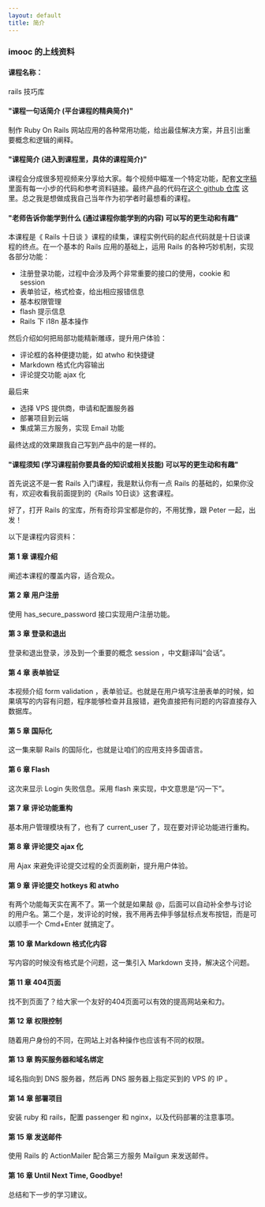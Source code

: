```yaml
---
layout: default
title: 简介
---
```


### imooc 的上线资料

#### 课程名称：

rails 技巧库

#### "课程一句话简介 (平台课程的精典简介)"

制作 Ruby On Rails 网站应用的各种常用功能，给出最佳解决方案，并且引出重要概念和逻辑的阐释。

#### "课程简介 (进入到课程里，具体的课程简介)"

课程会分成很多短视频来分享给大家。每个视频中瞄准一个特定功能，配套[文字稿](http://happypeter.github.io/rails-tricks/) 里面有每一小步的代码和参考资料链接。最终产品的代码在[这个 github 仓库](https://github.com/happypeter/rails-tricks) 这里。总之我是想做成我自己当年作为初学者时最想看的课程。

#### "老师告诉你能学到什么 (通过课程你能学到的内容) 可以写的更生动和有趣"

本课程是《 Rails 十日谈 》课程的续集，课程实例代码的起点代码就是十日谈课程的终点。在一个基本的 Rails 应用的基础上，运用 Rails 的各种巧妙机制，实现各部分功能：

- 注册登录功能，过程中会涉及两个非常重要的接口的使用，cookie 和 session
- 表单验证，格式检查，给出相应报错信息
- 基本权限管理
- flash 提示信息
- Rails 下 i18n 基本操作

然后介绍如何把局部功能精新雕琢，提升用户体验：

- 评论框的各种便捷功能，如 atwho 和快捷键
- Markdown 格式化内容输出
- 评论提交功能 ajax 化

最后来

- 选择 VPS 提供商，申请和配置服务器
- 部署项目到云端
- 集成第三方服务，实现 Email 功能

最终达成的效果跟我自己写到产品中的是一样的。

#### "课程须知 (学习课程前你要具备的知识或相关技能) 可以写的更生动和有趣"

首先说这不是一套 Rails 入门课程，我是默认你有一点 Rails 的基础的，如果你没有，欢迎收看我前面提到的《Rails 10日谈》这套课程。

<!-- 目前正在为方向而犹豫的同学们，学习 Rails 吧，因为这是薪酬最高的一个方向。 <http://www.businessinsider.com/best-tech-skills-resume-ranked-salary-2014-11> ，八卦一把。 -->

好了，打开 Rails 的宝库，所有奇珍异宝都是你的，不用犹豫，跟 Peter 一起，出发！

以下是课程内容资料：

#### 第 1 章 课程介绍
阐述本课程的覆盖内容，适合观众。

#### 第 2 章 用户注册
使用 has_secure_password 接口实现用户注册功能。

#### 第 3 章 登录和退出
登录和退出登录，涉及到一个重要的概念 session ，中文翻译叫“会话”。

#### 第 4 章 表单验证
本视频介绍 form validation ，表单验证。也就是在用户填写注册表单的时候，如果填写的内容有问题，程序能够检查并且报错，避免直接把有问题的内容直接存入数据库。

#### 第 5 章 国际化
这一集来聊 Rails 的国际化，也就是让咱们的应用支持多国语言。

#### 第 6 章 Flash
这次来显示 Login 失败信息。采用 flash 来实现，中文意思是“闪一下”。

#### 第 7 章 评论功能重构
基本用户管理模块有了，也有了 current_user 了，现在要对评论功能进行重构。

#### 第 8 章 评论提交 ajax 化
用 Ajax 来避免评论提交过程的全页面刷新，提升用户体验。

#### 第 9 章 评论提交 hotkeys 和 atwho
有两个功能每天实在离不了。第一个就是如果敲 @，后面可以自动补全参与讨论的用户名。第二个是，发评论的时候，我不用再去伸手够鼠标点发布按钮，而是可以顺手一个 Cmd+Enter 就搞定了。

#### 第 10 章 Markdown 格式化内容
写内容的时候没有格式是个问题，这一集引入 Markdown 支持，解决这个问题。

#### 第 11 章 404页面
找不到页面了？给大家一个友好的404页面可以有效的提高网站亲和力。

#### 第 12 章 权限控制
随着用户身份的不同，在网站上对各种操作也应该有不同的权限。

#### 第 13 章 购买服务器和域名绑定
域名指向到 DNS 服务器，然后再 DNS 服务器上指定买到的 VPS 的 IP 。

#### 第 14 章 部署项目
安装 ruby 和 rails，配置 passenger 和 nginx，以及代码部署的注意事项。

#### 第 15 章 发送邮件
使用 Rails 的 ActionMailer 配合第三方服务 Mailgun 来发送邮件。

#### 第 16 章 Until Next Time, Goodbye!
总结和下一步的学习建议。
